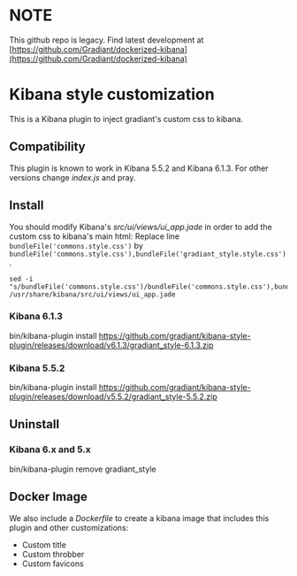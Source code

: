 # NOTE

This github repo is legacy. Find latest development at [https://github.com/Gradiant/dockerized-kibana](https://github.com/Gradiant/dockerized-kibana)

# Kibana style customization

This is a Kibana plugin to inject gradiant's custom css to kibana.


## Compatibility
This plugin is known to work in Kibana 5.5.2 and Kibana 6.1.3. For other versions change *index.js* and pray.

## Install
You should modify Kibana's *src/ui/views/ui_app.jade* in order to add the custom css to kibana's main html:
Replace line `bundleFile('commons.style.css')` by `bundleFile('commons.style.css'),bundleFile('gradiant_style.style.css')`.
```
sed -i "s/bundleFile('commons.style.css')/bundleFile('commons.style.css'),bundleFile('gradiant_style.style.css')/g" /usr/share/kibana/src/ui/views/ui_app.jade
```

### Kibana 6.1.3

bin/kibana-plugin install https://github.com/gradiant/kibana-style-plugin/releases/download/v6.1.3/gradiant_style-6.1.3.zip

### Kibana 5.5.2

bin/kibana-plugin install https://github.com/gradiant/kibana-style-plugin/releases/download/v5.5.2/gradiant_style-5.5.2.zip

## Uninstall

### Kibana 6.x and 5.x
bin/kibana-plugin remove gradiant_style

## Docker Image
We also include a *Dockerfile* to create a kibana image that includes this plugin and other customizations:
* Custom title
* Custom throbber
* Custom favicons
